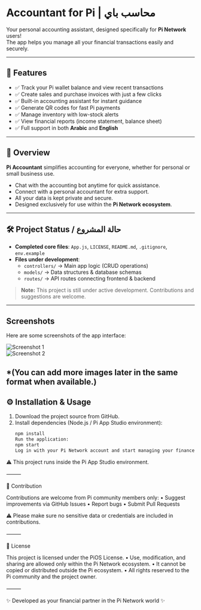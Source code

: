 # Accountant for Pi | محاسب باي

Your personal accounting assistant, designed specifically for **Pi Network** users!  
The app helps you manage all your financial transactions easily and securely.

---

## 🚀 Features
- ✅ Track your Pi wallet balance and view recent transactions  
- ✅ Create sales and purchase invoices with just a few clicks  
- ✅ Built-in accounting assistant for instant guidance  
- ✅ Generate QR codes for fast Pi payments  
- ✅ Manage inventory with low-stock alerts  
- ✅ View financial reports (income statement, balance sheet)  
- ✅ Full support in both **Arabic** and **English**  

---

## 📖 Overview
**Pi Accountant** simplifies accounting for everyone, whether for personal or small business use.  

- Chat with the accounting bot anytime for quick assistance.  
- Connect with a personal accountant for extra support.  
- All your data is kept private and secure.  
- Designed exclusively for use within the **Pi Network ecosystem**.  

---

## 🛠 Project Status / حالة المشروع
- **Completed core files**: `App.js`, `LICENSE`, `README.md`, `.gitignore`, `env.example`  
- **Files under development**:  
  - `controllers/` → Main app logic (CRUD operations)  
  - `models/` → Data structures & database schemas  
  - `routes/` → API routes connecting frontend & backend  

> **Note:** This project is still under active development. Contributions and suggestions are welcome.
______________________________________
## Screenshots

Here are some screenshots of the app interface:

![Screenshot 1](assets/screenshots/47C66B87-AEDD-41A8-A904-7D5F5C7CB747.jpeg)  
![Screenshot 2](assets/screenshots/950A7D1A-1EF7-46D9-8DFB-664E0B429CC4.jpeg)  

*(You can add more images later in the same format when available.)
-----------------------------

## ⚙️ Installation & Usage
1. Download the project source from GitHub.  
2. Install dependencies (Node.js / Pi App Studio environment):  
   ```bash
   npm install
   Run the application:
   npm start
   Log in with your Pi Network account and start managing your finances.

⚠️ This project runs inside the Pi App Studio environment.

⸻

🤝 Contribution

Contributions are welcome from Pi community members only:
	•	Suggest improvements via GitHub Issues
	•	Report bugs
	•	Submit Pull Requests

⚠️ Please make sure no sensitive data or credentials are included in contributions.

⸻

📜 License

This project is licensed under the PiOS License.
	•	Use, modification, and sharing are allowed only within the Pi Network ecosystem.
	•	It cannot be copied or distributed outside the Pi ecosystem.
	•	All rights reserved to the Pi community and the project owner.

⸻

✨ Developed as your financial partner in the Pi Network world ✨
